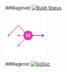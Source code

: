 ##Maglined [![Build Status](https://travis-ci.org/cz-it/magline.svg?branch=master)](https://travis-ci.org/cz-it/magline)  

![magline](./icon/magline_m_white_128.png)

##Magknot [![GoDoc](https://godoc.org/github.com/cz-it/magline/maglined?status.png)](https://godoc.org/github.com/cz-it/magline/magknot)

